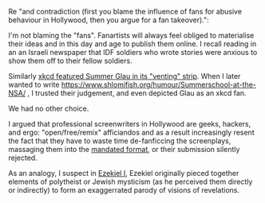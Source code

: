 Re "and contradiction (first you blame the influence of fans for abusive behaviour in Hollywood, then you argue for a fan takeover).":

I'm not blaming the "fans". Fanartists will always feel obliged to materialise their ideas and in this day and age to publish them online. I recall reading in an an Israeli newspaper that IDF soldiers who wrote stories were anxious to show them off to their fellow soldiers.

Similarly [xkcd featured Summer Glau in its "venting" strip](https://www.explainxkcd.com/wiki/index.php/406:_Venting). When I later wanted to write https://www.shlomifish.org/humour/Summerschool-at-the-NSA/ , I trusted their judgement, and even depicted Glau as an xkcd fan.

We had no other choice.

I argued that professional screenwriters in Hollywood are geeks, hackers, and ergo: "open/free/remix" afficiandos and as a result increasingly resent the fact that they have to waste time de-fanficcing the screenplays, massaging them into the [mandated format](https://www.shlomifish.org/philosophy/culture/case-for-commercial-fan-fiction/indiv-nodes/hollywood_screenplay_format.xhtml), or their submission silently rejected.

As an analogy, I suspect in [Ezekiel I](https://www.chabad.org/library/bible_cdo/aid/16099/jewish/Chapter-1.htm), Ezekiel originally pieced together elements of polytheist or Jewish mysticism (as he perceived them directly or indirectly) to form an exaggerrated parody of visions of revelations.
